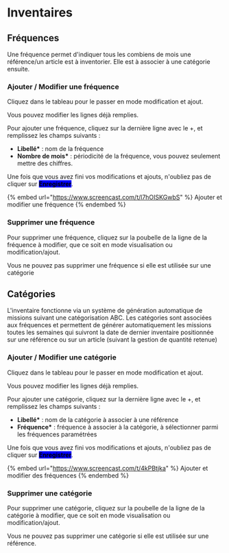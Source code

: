 # Inventaires

## Fréquences

Une fréquence permet d'indiquer tous les combiens de mois une référence/un article est à inventorier. Elle est à associer à une catégorie ensuite.

### Ajouter / Modifier une fréquence

Cliquez dans le tableau pour le passer en mode modification et ajout.&#x20;

Vous pouvez modifier les lignes déjà remplies.

Pour ajouter une fréquence, cliquez sur la dernière ligne avec le +, et remplissez les champs suivants :&#x20;

* **Libellé\*** : nom de la fréquence
* **Nombre de mois\*** : périodicité de la fréquence, vous pouvez seulement mettre des chiffres.

Une fois que vous avez fini vos modifications et ajouts, n'oubliez pas de cliquer sur <mark style="background-color:blue;">**Enregistrer**</mark>.

{% embed url="https://www.screencast.com/t/l7hOISKGwbS" %}
Ajouter et modifier une fréquence
{% endembed %}

### Supprimer une fréquence

Pour supprimer une fréquence, cliquez sur la poubelle de la ligne de la fréquence à modifier, que ce soit en mode visualisation ou modification/ajout.

Vous ne pouvez pas supprimer une fréquence si elle est utilisée sur une catégorie

## Catégories

L'inventaire fonctionne via un système de génération automatique de missions suivant une catégorisation ABC. Les catégories sont associées aux fréquences et permettent de générer automatiquement les missions toutes les semaines qui suivront la date de dernier inventaire positionnée sur une référence ou sur un article (suivant la gestion de quantité retenue)

### Ajouter / Modifier une catégorie

Cliquez dans le tableau pour le passer en mode modification et ajout.&#x20;

Vous pouvez modifier les lignes déjà remplies.

Pour ajouter une catégorie, cliquez sur la dernière ligne avec le +, et remplissez les champs suivants :&#x20;

* **Libellé\*** : nom de la catégorie à associer à une référence
* **Fréquence\*** : fréquence à associer à la catégorie, à sélectionner parmi les fréquences paramétrées

Une fois que vous avez fini vos modifications et ajouts, n'oubliez pas de cliquer sur <mark style="background-color:blue;">**Enregistrer**</mark>.&#x20;

{% embed url="https://www.screencast.com/t/4kPBtjka" %}
Ajouter et modifier des fréquences
{% endembed %}

### Supprimer une catégorie

Pour supprimer une catégorie, cliquez sur la poubelle de la ligne de la catégorie à modifier, que ce soit en mode visualisation ou modification/ajout.

Vous ne pouvez pas supprimer une catégorie si elle est utilisée sur une référence.
